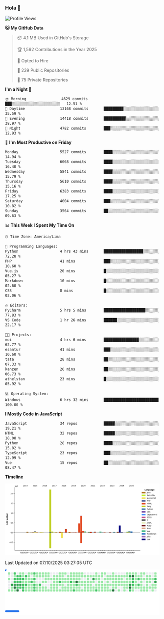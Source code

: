 ### Hola 👋

<!--START_SECTION:waka-->
![Profile Views](http://img.shields.io/badge/Profile%20Views-0-blue)

**🐱 My GitHub Data** 

> 📦 4.1 MB Used in GitHub's Storage 
 > 
> 🏆 1,562 Contributions in the Year 2025
 > 
> 💼 Opted to Hire
 > 
> 📜 239 Public Repositories 
 > 
> 🔑 75 Private Repositories 
 > 
**I'm a Night 🦉** 

```text
🌞 Morning                4629 commits        ███░░░░░░░░░░░░░░░░░░░░░░   12.51 % 
🌆 Daytime                13168 commits       █████████░░░░░░░░░░░░░░░░   35.59 % 
🌃 Evening                14418 commits       ██████████░░░░░░░░░░░░░░░   38.97 % 
🌙 Night                  4782 commits        ███░░░░░░░░░░░░░░░░░░░░░░   12.93 % 
```
📅 **I'm Most Productive on Friday** 

```text
Monday                   5527 commits        ████░░░░░░░░░░░░░░░░░░░░░   14.94 % 
Tuesday                  6068 commits        ████░░░░░░░░░░░░░░░░░░░░░   16.40 % 
Wednesday                5841 commits        ████░░░░░░░░░░░░░░░░░░░░░   15.79 % 
Thursday                 5610 commits        ████░░░░░░░░░░░░░░░░░░░░░   15.16 % 
Friday                   6383 commits        ████░░░░░░░░░░░░░░░░░░░░░   17.25 % 
Saturday                 4004 commits        ███░░░░░░░░░░░░░░░░░░░░░░   10.82 % 
Sunday                   3564 commits        ██░░░░░░░░░░░░░░░░░░░░░░░   09.63 % 
```


📊 **This Week I Spent My Time On** 

```text
🕑︎ Time Zone: America/Lima

💬 Programming Languages: 
Python                   4 hrs 43 mins       ██████████████████░░░░░░░   72.28 % 
PHP                      41 mins             ███░░░░░░░░░░░░░░░░░░░░░░   10.60 % 
Vue.js                   20 mins             █░░░░░░░░░░░░░░░░░░░░░░░░   05.27 % 
Markdown                 10 mins             █░░░░░░░░░░░░░░░░░░░░░░░░   02.60 % 
CSS                      8 mins              █░░░░░░░░░░░░░░░░░░░░░░░░   02.06 % 

🔥 Editors: 
PyCharm                  5 hrs 5 mins        ███████████████████░░░░░░   77.83 % 
VS Code                  1 hr 26 mins        ██████░░░░░░░░░░░░░░░░░░░   22.17 % 

🐱‍💻 Projects: 
moi                      4 hrs 6 mins        ████████████████░░░░░░░░░   62.77 % 
esantur                  41 mins             ███░░░░░░░░░░░░░░░░░░░░░░   10.60 % 
tata                     28 mins             ██░░░░░░░░░░░░░░░░░░░░░░░   07.33 % 
kanzen                   26 mins             ██░░░░░░░░░░░░░░░░░░░░░░░   06.73 % 
athelstan                23 mins             █░░░░░░░░░░░░░░░░░░░░░░░░   05.92 % 

💻 Operating System: 
Windows                  6 hrs 32 mins       █████████████████████████   100.00 % 
```

**I Mostly Code in JavaScript** 

```text
JavaScript               34 repos            █████░░░░░░░░░░░░░░░░░░░░   19.21 % 
HTML                     32 repos            █████░░░░░░░░░░░░░░░░░░░░   18.08 % 
Python                   28 repos            ████░░░░░░░░░░░░░░░░░░░░░   15.82 % 
TypeScript               23 repos            ███░░░░░░░░░░░░░░░░░░░░░░   12.99 % 
Vue                      15 repos            ██░░░░░░░░░░░░░░░░░░░░░░░   08.47 % 
```



**Timeline**

![Lines of Code chart](https://raw.githubusercontent.com/KhanMaytok/KhanMaytok/master/assets/bar_graph.png)


 Last Updated on 07/10/2025 03:27:05 UTC
<!--END_SECTION:waka-->


<picture>
  <source
    media="(prefers-color-scheme: dark)"
    srcset="https://raw.githubusercontent.com/KhanMaytok/khanmaytok/41673ec6f6257711002bc37f23c9fd6aabfcfdd7/images/breakout-dark.svg"
  />
  <source
    media="(prefers-color-scheme: light)"
    srcset="https://raw.githubusercontent.com/KhanMaytok/khanmaytok/41673ec6f6257711002bc37f23c9fd6aabfcfdd7/images/breakout-light.svg"
  />
  <img alt="Breakout Game" src="https://raw.githubusercontent.com/KhanMaytok/khanmaytok/41673ec6f6257711002bc37f23c9fd6aabfcfdd7/images/breakout-light.svg" />
</picture>
